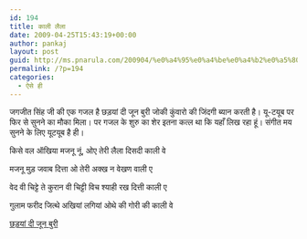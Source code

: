 ```yaml
---
id: 194
title: काली लैला
date: 2009-04-25T15:43:19+00:00
author: pankaj
layout: post
guid: http://ms.pnarula.com/200904/%e0%a4%95%e0%a4%be%e0%a4%b2%e0%a5%80-%e0%a4%b2%e0%a5%88%e0%a4%b2%e0%a4%be/
permalink: /?p=194
categories:
  - ऐसे ही
---
```

जगजीत सिंह जी की एक गजल है   छड़यां दी जून बुरी   जोकी कुंवारो की जिंदगी ब्यान करती है। यू-टयूब पर फिर से सुनने का मौका मिला। पर गजल के शुरु का शेर इतना कत्ल था कि यहाँ लिख रहा हूं। संगीत मय सुनने के लिए यूटयूब है ही।

किसे वल ऑखिया मजनू नूं, ओए तेरी लैला दिसदी काली वे
  
मजनू मुड़ जवाब दित्ता ओ तेरी अक्ख न वेखण वाली ए
  
वेद वी चिट्टे ते कुरान वी चिट्टी विच श्याही रख दित्ती काली ए
  
गुलाम फरीद जित्थे अखियां लगियां ओथे की गोरी की काली वे

[छड़यां दी जून बुरी](http://www.youtube.com/watch?v=cyduX8YwCGg)
